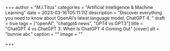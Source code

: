 +++
author = "M.I.Titus"
categories = "Artificial Intelligence & Machine Learning"
date = 2023-03-16T05:11:11Z
description = "Discover everything you need to know about OpenAI's latest language model, ChatGPT 4. "
draft = true
tags = ["openAI", "chatgpt4 news", "GPT4 vs GPT3"]
title = "ChatGPT 4 vs ChatGPT 3: When Is ChatGPT 4 Coming Out"
[cover]
alt = "bunnie abc"
caption = ""
image = ""

+++
